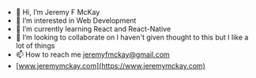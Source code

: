 - 👋 Hi, I’m Jeremy F McKay
- 👀 I’m interested in Web Development
- 🌱 I’m currently learning React and React-Native
- 💞️ I’m looking to collaborate on I haven't given thought to this but I like a lot of things
- 📫 How to reach me jeremyfmckay@gmail.com
- [www.jeremymckay.com](https://www.jeremymckay.com)

<!---
JFMcKay/JFMcKay is a ✨ special ✨ repository because its `README.md` (this file) appears on your GitHub profile.
You can click the Preview link to take a look at your changes.
--->
